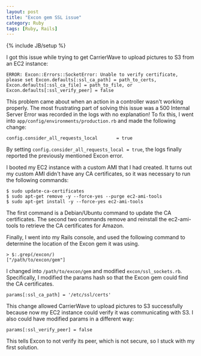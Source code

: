```yaml
---
layout: post
title: "Excon gem SSL issue"
category: Ruby
tags: [Ruby, Rails]
---
```

{% include JB/setup %}

I got this issue while trying to get CarrierWave to upload pictures to S3 from
an EC2 instance:

    ERROR: Excon::Errors::SocketError: Unable to verify certificate, 
    please set Excon.defaults[:ssl_ca_path] = path_to_certs,
    Excon.defaults[:ssl_ca_file] = path_to_file, or
    Excon.defaults[:ssl_verify_peer] = false

This problem came about when an action in a controller wasn't working properly.
The most frustrating part of solving this issue was a 500 Internal Server Error
was recorded in the logs with no explanation! To fix this, I went into
`app/config/environments/production.rb` and made the following change:

    config.consider_all_requests_local       = true

By setting `config.consider_all_requests_local = true`, the logs finally reported
the previously mentioned Excon error.

I booted my EC2 instance with a custom AMI that I had created. It turns out my custom
AMI didn't have any CA certificates, so it was necessary to run the following commands:

    $ sudo update-ca-certificates
    $ sudo apt-get remove -y --force-yes --purge ec2-ami-tools
    $ sudo apt-get install -y --force-yes ec2-ami-tools

The first command is a Debian/Ubuntu command to update the CA certificates. The second
two commands remove and reinstall the ec2-ami-tools to retrieve the CA certificates for
Amazon.

Finally, I went into my Rails console, and used the following command to determine the
location of the Excon gem it was using.

    > $:.grep(/excon/)
    ["/path/to/excon/gem"]

I changed into `/path/to/excon/gem` and modified `excon/ssl_sockets.rb`. Specifically,
I modified the params hash so that the Excon gem could find the CA certificates.

    params[:ssl_ca_path] = '/etc/ssl/certs'

This change allowed CarrierWave to upload pictures to S3 successfully because now my EC2
instance could verify it was communicating with S3. I also could have modified params
in a different way:

    params[:ssl_verify_peer] = false

This tells Excon to not verify its peer, which is not secure, so I stuck with my first solution.



